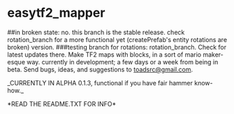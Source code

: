 # easytf2_mapper
##in broken state: no. this branch is the stable release. check rotation_branch for a more functional yet (createPrefab's entity rotations are broken) version.
###testing branch for rotations: rotation_branch. Check for latest updates there.
Make TF2 maps with blocks, in a sort of mario maker-esque way. currently in development; a few days or a week from being in beta. Send bugs, ideas, and suggestions to toadsrc@gmail.com.
<p>
_CURRENTLY IN ALPHA 0.1.3, functional if you have fair hammer know-how._
<p>
*READ THE README.TXT FOR INFO*

